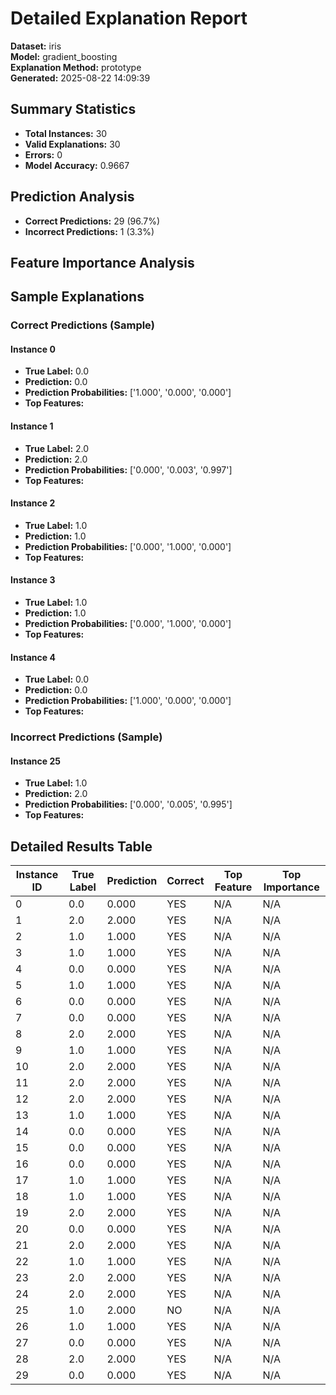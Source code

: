 # Detailed Explanation Report

**Dataset:** iris  
**Model:** gradient_boosting  
**Explanation Method:** prototype  
**Generated:** 2025-08-22 14:09:39  

## Summary Statistics

- **Total Instances:** 30
- **Valid Explanations:** 30
- **Errors:** 0
- **Model Accuracy:** 0.9667

## Prediction Analysis

- **Correct Predictions:** 29 (96.7%)
- **Incorrect Predictions:** 1 (3.3%)

## Feature Importance Analysis

## Sample Explanations

### Correct Predictions (Sample)

#### Instance 0

- **True Label:** 0.0
- **Prediction:** 0.0
- **Prediction Probabilities:** ['1.000', '0.000', '0.000']
- **Top Features:**

#### Instance 1

- **True Label:** 2.0
- **Prediction:** 2.0
- **Prediction Probabilities:** ['0.000', '0.003', '0.997']
- **Top Features:**

#### Instance 2

- **True Label:** 1.0
- **Prediction:** 1.0
- **Prediction Probabilities:** ['0.000', '1.000', '0.000']
- **Top Features:**

#### Instance 3

- **True Label:** 1.0
- **Prediction:** 1.0
- **Prediction Probabilities:** ['0.000', '1.000', '0.000']
- **Top Features:**

#### Instance 4

- **True Label:** 0.0
- **Prediction:** 0.0
- **Prediction Probabilities:** ['1.000', '0.000', '0.000']
- **Top Features:**

### Incorrect Predictions (Sample)

#### Instance 25

- **True Label:** 1.0
- **Prediction:** 2.0
- **Prediction Probabilities:** ['0.000', '0.005', '0.995']
- **Top Features:**

## Detailed Results Table

| Instance ID | True Label | Prediction | Correct | Top Feature | Top Importance |
|-------------|------------|------------|---------|-------------|----------------|
| 0 | 0.0 | 0.000 | YES | N/A | N/A |
| 1 | 2.0 | 2.000 | YES | N/A | N/A |
| 2 | 1.0 | 1.000 | YES | N/A | N/A |
| 3 | 1.0 | 1.000 | YES | N/A | N/A |
| 4 | 0.0 | 0.000 | YES | N/A | N/A |
| 5 | 1.0 | 1.000 | YES | N/A | N/A |
| 6 | 0.0 | 0.000 | YES | N/A | N/A |
| 7 | 0.0 | 0.000 | YES | N/A | N/A |
| 8 | 2.0 | 2.000 | YES | N/A | N/A |
| 9 | 1.0 | 1.000 | YES | N/A | N/A |
| 10 | 2.0 | 2.000 | YES | N/A | N/A |
| 11 | 2.0 | 2.000 | YES | N/A | N/A |
| 12 | 2.0 | 2.000 | YES | N/A | N/A |
| 13 | 1.0 | 1.000 | YES | N/A | N/A |
| 14 | 0.0 | 0.000 | YES | N/A | N/A |
| 15 | 0.0 | 0.000 | YES | N/A | N/A |
| 16 | 0.0 | 0.000 | YES | N/A | N/A |
| 17 | 1.0 | 1.000 | YES | N/A | N/A |
| 18 | 1.0 | 1.000 | YES | N/A | N/A |
| 19 | 2.0 | 2.000 | YES | N/A | N/A |
| 20 | 0.0 | 0.000 | YES | N/A | N/A |
| 21 | 2.0 | 2.000 | YES | N/A | N/A |
| 22 | 1.0 | 1.000 | YES | N/A | N/A |
| 23 | 2.0 | 2.000 | YES | N/A | N/A |
| 24 | 2.0 | 2.000 | YES | N/A | N/A |
| 25 | 1.0 | 2.000 | NO | N/A | N/A |
| 26 | 1.0 | 1.000 | YES | N/A | N/A |
| 27 | 0.0 | 0.000 | YES | N/A | N/A |
| 28 | 2.0 | 2.000 | YES | N/A | N/A |
| 29 | 0.0 | 0.000 | YES | N/A | N/A |
